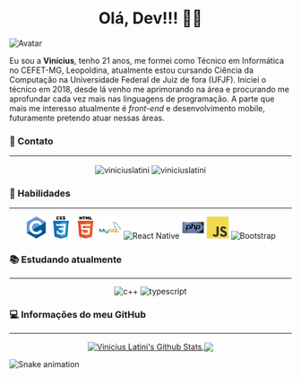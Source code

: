 <!--
**ViniciusLatini/ViniciusLatini** is a ✨ _special_ ✨ repository because its `README.md` (this file) appears on your GitHub profile.
-->
<h1 align = "center">Olá, Dev!!! 👋🏼 </h1>

<img src="https://user-images.githubusercontent.com/64505032/197410164-87559e3e-cdaf-4b16-8421-3f27a5dfcaac.png" alt="Avatar">

<p> Eu sou a <strong>Vinícius</strong>, tenho 21 anos, me formei como Técnico em Informática no CEFET-MG, Leopoldina, atualmente estou cursando Ciência da Computação na Universidade Federal de Juiz de fora (UFJF). Iniciei o técnico em 2018, desde lá venho me aprimorando na área e procurando me aprofundar cada vez mais nas linguagens de programação. A parte que mais me interesso atualmente é <i>front-end</i> e desenvolvimento mobile, futuramente pretendo atuar nessas áreas.</p>

<h3 align = "left"> 📱 Contato</h3>
<hr>
<p align = "center">
    <a style="text-decoration: none;" href = "https://www.linkedin.com/in/viniciuslatini/" target="_blank"> 
        <img align = "center" src = "https://cdn-icons-png.flaticon.com/512/174/174857.png" alt ="viniciuslatini" height ="40" width ="40"/> 
    </a>
    <a style="text-decoration: none;" href = "mailto: viniciuslatini2001@gmail.com" target="_blank"> 
        <img align = "center" src = "https://cdn.icon-icons.com/icons2/2631/PNG/512/gmail_new_logo_icon_159149.png" alt ="viniciuslatini" height ="50" width ="50"/> 
    </a>
</p>

<h3 align = "left">🔧 Habilidades </h3>
<hr>
<p align = "center"> 
    <img src="https://raw.githubusercontent.com/devicons/devicon/master/icons/c/c-original.svg" alt="c" width="40" height="40"/> 
    <img src="https://raw.githubusercontent.com/devicons/devicon/master/icons/css3/css3-original-wordmark.svg" alt="css3" width="40" height="40"/> 
    <img src="https://raw.githubusercontent.com/devicons/devicon/master/icons/html5/html5-original-wordmark.svg" alt="html5" width="40" height="40"/> 
    <img src="https://raw.githubusercontent.com/devicons/devicon/master/icons/mysql/mysql-original-wordmark.svg" alt="mysql" width="40" height="40"/> 
    <img src="https://upload.wikimedia.org/wikipedia/commons/thumb/a/a7/React-icon.svg/539px-React-icon.svg.png" alt="React Native" width="45" height="40"/> 
    <img src="https://raw.githubusercontent.com/devicons/devicon/master/icons/php/php-original.svg" alt="php" width="40" height="40"/>
    <img src="https://raw.githubusercontent.com/devicons/devicon/master/icons/javascript/javascript-original.svg" alt="javascript" width="40" height="40"/>
    <img src="https://upload.wikimedia.org/wikipedia/commons/thumb/b/b2/Bootstrap_logo.svg/512px-Bootstrap_logo.svg.png" alt="Bootstrap" width="40" height="35"/>
</p>

<h3 align = "left">📚 Estudando atualmente</h3>
<hr>
<p align = "center">
    <img src="https://upload.wikimedia.org/wikipedia/commons/thumb/1/18/ISO_C%2B%2B_Logo.svg/1822px-ISO_C%2B%2B_Logo.svg.png" alt="c++" width="40" height="45"/> 
    <img src="https://w7.pngwing.com/pngs/915/519/png-transparent-typescript-hd-logo-thumbnail.png" alt="typescript" width="40" height="40"/> 
     
</p>

<h3 align = "left">💻 Informações do meu GitHub </h3>
<hr>
<p align = "center">
    <a href="https://github.com/ViniciusLatini">
        <img align="center" alt="Vinicius Latini's Github Stats" src="https://github-readme-stats.vercel.app/api?username=ViniciusLatini&show_icons=true&theme=radical" />
    </a>
    <a href="https://github.com/ViniciusLatini">
        <img align="center" src="https://github-readme-stats.anuraghazra1.vercel.app/api/top-langs/?username=ViniciusLatini&theme=radical" />
    </a>
</p>

![Snake animation](https://github.com/ViniciusLatini/ViniciusLatini/blob/output/github-contribution-grid-snake.svg)
